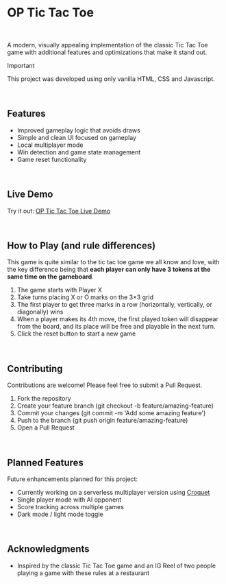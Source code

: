 # OP Tic Tac Toe

<br>

A modern, visually appealing implementation of the classic Tic Tac Toe game with additional features and optimizations that make it stand out.

> [!IMPORTANT]  
> This project was developed using only vanilla HTML, CSS and Javascript.

[//]: # ( link screenshot here)

<br>

## Features

- Improved gameplay logic that avoids draws
- Simple and clean UI focused on gameplay
- Local multiplayer mode
- Win detection and game state management
- Game reset functionality

<br>

## Live Demo

Try it out: [OP Tic Tac Toe Live Demo](https://goncalofgalmeida.github.io/op-tic-tac-toe/)

<br>

## How to Play (and rule differences)

This game is quite similar to the tic tac toe game we all know and love, with the key difference being that **each player can only have 3 tokens at the same time on the gameboard**.

1. The game starts with Player X
2. Take turns placing X or O marks on the 3×3 grid
3. The first player to get three marks in a row (horizontally, vertically, or diagonally) wins
4. When a player makes its 4th move, the first played token will disappear from the board, and its place will be free and playable in the next turn.
5. Click the reset button to start a new game

<br>

## Contributing

Contributions are welcome! Please feel free to submit a Pull Request.

1. Fork the repository
2. Create your feature branch (git checkout -b feature/amazing-feature)
3. Commit your changes (git commit -m 'Add some amazing feature')
4. Push to the branch (git push origin feature/amazing-feature)
5. Open a Pull Request

<br>

## Planned Features

Future enhancements planned for this project:

- Currently working on a serverless multiplayer version using [Croquet](https://multisynq.io/docs/croquet/)
- Single player mode with AI opponent
- Score tracking across multiple games
- Dark mode / light mode toggle

<br>

## Acknowledgments

- Inspired by the classic Tic Tac Toe game and an IG Reel of two people playing a game with these rules at a restaurant
